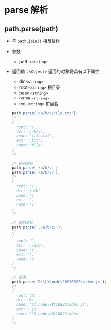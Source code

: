 # parse 解析

## path.parse(path)

+ 与 `path.join()` 相反操作

+ 参数
  + path `<string>`

+ 返回值：`<Object>` 返回的对象将具有以下属性
  + dir `<string>`
  + root `<string>` 根目录
  + base `<string>`
  + name `<string>`
  + ext `<string>` 扩展名

  ```js
  path.parse('/a/b/c/file.txt');
  /*
  {
    root: '/',
    dir: 'a/b/c',
    base: 'file.txt',
    ext: '.txt',
    name: 'file'
  }
  */
  ```

  ```js
  // 绝对路径
  path.parse('/a/b/c');
  path.parse('/a/b/c/');
  /*
  {
    root: '/',
    dir: '/a/b',
    base: 'c',
    ext: '',
    name: 'c'
  }
  */
  ```

  ```js
  // 相对路径
  path.parse('./a/b/c/');
  /*
  {
    root: '',
    dir: './a/b',
    base: 'c',
    ext: '',
    name: 'c'
  }
  */
  ```

  ```js
  // 目录
  path.parse('D:\LX\node\20210822\index.js');
  /*
  {
    root: 'D:',
    dir: 'D:',
    base: 'LX\node\x8210822index.js',
    ext: '.js',
    name: 'LX\node\x8210822index'
  }
  */
  ```

